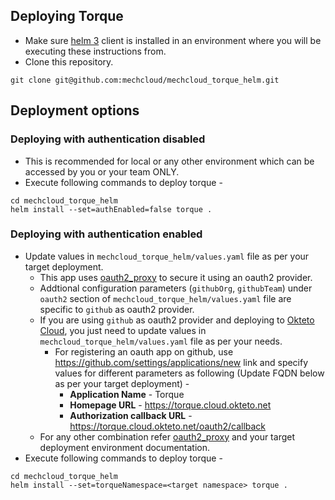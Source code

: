 ## 
## Deploying Torque
* Make sure [helm 3](https://helm.sh/docs/intro/install) client is installed in an environment where you will be executing these instructions from.
* Clone this repository.
```
git clone git@github.com:mechcloud/mechcloud_torque_helm.git
```

## Deployment options
### Deploying with authentication disabled
* This is recommended for local or any other environment which can be accessed by you or your team ONLY.
* Execute following commands to deploy torque -
```
cd mechcloud_torque_helm
helm install --set=authEnabled=false torque .
```

### Deploying with authentication enabled
* Update values in `mechcloud_torque_helm/values.yaml` file as per your target deployment.
  * This app uses [oauth2_proxy](https://pusher.github.io/oauth2_proxy) to secure it using an oauth2 provider.
  * Addtional configuration parameters (`githubOrg`, `githubTeam`) under `oauth2` section of `mechcloud_torque_helm/values.yaml` file are specific to `github` as oauth2 provider.
  * If you are using `github` as oauth2 provider and deploying to [Okteto Cloud](https://cloud.okteto.com), you just need to update values in `mechcloud_torque_helm/values.yaml` file as per your needs.
    * For registering an oauth app on github, use https://github.com/settings/applications/new link and specify values for different parameters as following (Update FQDN below as per your target deployment) -
      * **Application Name** - Torque
      * **Homepage URL** - https://torque.cloud.okteto.net
      * **Authorization callback URL** - https://torque.cloud.okteto.net/oauth2/callback
  * For any other combination refer [oauth2_proxy](https://pusher.github.io/oauth2_proxy) and your target deployment environment documentation. 
* Execute following commands to deploy torque -
```
cd mechcloud_torque_helm
helm install --set=torqueNamespace=<target namespace> torque .
```

